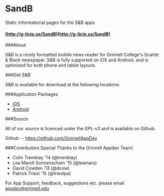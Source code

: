 SandB
=====

Static informational pages for the S&amp;B apps

#### [http://g-licio.us/SandB](http://g-licio.us/SandB)

###About

S&amp;B is a nicely formatted mobile news reader for Grinnell College's Scarlet &amp; Black newspaper. S&amp;B is fully supported on iOS and Android, and is optimized for both phone and tablet layouts.

###Get S&B

S&amp;B is available for download at the following locations:

###Application Packages

* [iOS](https://itunes.apple.com/us/app/s-b/id638912711?mt=8)
* [Android](https://play.google.com/store/apps/details?id=edu.grinnell.sandb)

###Source

All of our source is licenced under the GPL-v3 and is available on Github:

Github -- https://github.com/GrinnellAppDev

###Contributors
Special Thanks to the Grinnell Appdev Team!
* Colin Tremblay '14 (@tremblay)
* Lea Marolt Sonnenschein '15 (@leamars)
* David Cowden '13 (@dcow)
* Patrick Triest '15 (@triestpa)

For App Support, feedback, suggestions etc. please email appdev@grinnell.edu
